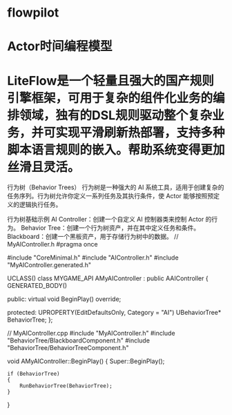 # flowpilot

# Actor时间编程模型
# LiteFlow是一个轻量且强大的国产规则引擎框架，可用于复杂的组件化业务的编排领域，独有的DSL规则驱动整个复杂业务，并可实现平滑刷新热部署，支持多种脚本语言规则的嵌入。帮助系统变得更加丝滑且灵活。

行为树（Behavior Trees）
行为树是一种强大的 AI 系统工具，适用于创建复杂的任务序列。行为树允许你定义一系列任务及其执行条件，使 Actor 能够按照预定义的逻辑执行任务。

行为树基础示例
AI Controller：创建一个自定义 AI 控制器类来控制 Actor 的行为。
Behavior Tree：创建一个行为树资产，并在其中定义任务和条件。
Blackboard：创建一个黑板资产，用于存储行为树中的数据。
// MyAIController.h
#pragma once

#include "CoreMinimal.h"
#include "AIController.h"
#include "MyAIController.generated.h"

UCLASS()
class MYGAME_API AMyAIController : public AAIController
{
    GENERATED_BODY()

public:
    virtual void BeginPlay() override;

protected:
    UPROPERTY(EditDefaultsOnly, Category = "AI")
    UBehaviorTree* BehaviorTree;
};

// MyAIController.cpp
#include "MyAIController.h"
#include "BehaviorTree/BlackboardComponent.h"
#include "BehaviorTree/BehaviorTreeComponent.h"

void AMyAIController::BeginPlay()
{
    Super::BeginPlay();

    if (BehaviorTree)
    {
        RunBehaviorTree(BehaviorTree);
    }
}